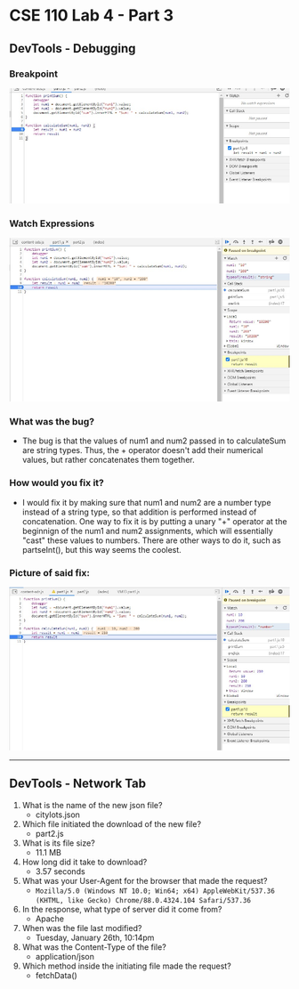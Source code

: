 # CSE 110 Lab 4 - Part 3

## DevTools - Debugging

### Breakpoint
![](/part3/breakPoint.jpg)

### Watch Expressions

![](/part3/watchexpressions.jpg)

### What was the bug?

- The bug is that the values of num1 and num2 passed in to calculateSum are string types. Thus, the + operator doesn't add their numerical values, but rather concatenates them together.

### How would you fix it?
- I would fix it by making sure that num1 and num2 are a number type instead of a string type, so that addition is performed instead of concatenation. One way to fix it is by putting a unary "+" operator at the beginnign of the num1 and num2 assignments, which will essentially "cast" these values to numbers. There are other ways to do it, such as partseInt(), but this way seems the coolest.

### Picture of said fix:

![](/part3/bugfix.jpg)

---

## DevTools - Network Tab

1. What is the name of the new json file?
   - citylots.json
2. Which file initiated the download of the new file?
   - part2.js
3. What is its file size?
   - 11.1 MB
4. How long did it take to download?
   - 3.57 seconds
5. What was your User-Agent for the browser that made the request?
   - `Mozilla/5.0 (Windows NT 10.0; Win64; x64) AppleWebKit/537.36 (KHTML, like Gecko) Chrome/88.0.4324.104 Safari/537.36`
6. In the response, what type of server did it come from?
   - Apache
7. When was the file last modified?
   - Tuesday, January 26th, 10:14pm
8. What was the Content-Type of the file?
   - application/json
9. Which method inside the initiating file made the request?
   - fetchData()